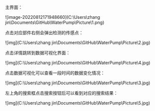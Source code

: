 主界面：

![image-20220812171948660](C:\Users\zhang jin\Documents\GitHub\WaterPump\Picture\1.png)

点击对应部件右侧会弹出检测的传感点：

![img](C:\Users\zhang jin\Documents\GitHub\WaterPump\Picture\2.jpg)

点击详情跳转到数据可视化界面：

![img](C:\Users\zhang jin\Documents\GitHub\WaterPump\Picture\4.jpg)

点击数据可视化可以查看一段时间的数据变化情况：

![img](C:\Users\zhang jin\Documents\GitHub\WaterPump\Picture\3.jpg)

左上角的搜索框点击搜索按钮后可以看到对应的搜索结果：

![img](C:\Users\zhang jin\Documents\GitHub\WaterPump\Picture\5.jpg) 